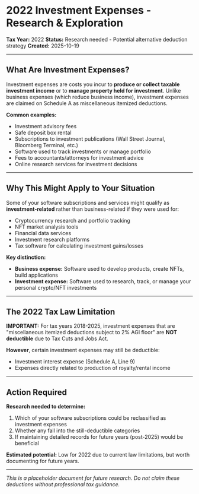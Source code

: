 # 2022 Investment Expenses - Research & Exploration
**Tax Year:** 2022
**Status:** Research needed - Potential alternative deduction strategy
**Created:** 2025-10-19

---

## What Are Investment Expenses?

Investment expenses are costs you incur to **produce or collect taxable investment income** or to **manage property held for investment**. Unlike business expenses (which reduce business income), investment expenses are claimed on Schedule A as miscellaneous itemized deductions.

**Common examples:**
- Investment advisory fees
- Safe deposit box rental
- Subscriptions to investment publications (Wall Street Journal, Bloomberg Terminal, etc.)
- Software used to track investments or manage portfolio
- Fees to accountants/attorneys for investment advice
- Online research services for investment decisions

---

## Why This Might Apply to Your Situation

Some of your software subscriptions and services might qualify as **investment-related** rather than business-related if they were used for:
- Cryptocurrency research and portfolio tracking
- NFT market analysis tools
- Financial data services
- Investment research platforms
- Tax software for calculating investment gains/losses

**Key distinction:**
- **Business expense:** Software used to develop products, create NFTs, build applications
- **Investment expense:** Software used to research, track, or manage your personal crypto/NFT investments

---

## The 2022 Tax Law Limitation

**IMPORTANT:** For tax years 2018-2025, investment expenses that are "miscellaneous itemized deductions subject to 2% AGI floor" are **NOT deductible** due to Tax Cuts and Jobs Act.

**However**, certain investment expenses may still be deductible:
- Investment interest expense (Schedule A, Line 9)
- Expenses directly related to production of royalty/rental income

---

## Action Required

**Research needed to determine:**
1. Which of your software subscriptions could be reclassified as investment expenses
2. Whether any fall into the still-deductible categories
3. If maintaining detailed records for future years (post-2025) would be beneficial

**Estimated potential:** Low for 2022 due to current law limitations, but worth documenting for future years.

---

*This is a placeholder document for future research. Do not claim these deductions without professional tax guidance.*

